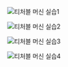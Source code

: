 ![티처블 머신 실습1](https://github.com/sejongsmarcle/2024_Spring_SMARCLE_Snaegi_Study/assets/162894229/a78b1ce7-db07-4b8b-9a8d-691cb648a84a)

![티처블 머신 실습2](https://github.com/sejongsmarcle/2024_Spring_SMARCLE_Snaegi_Study/assets/162894229/1c1936c1-0e5b-4acf-85fc-a8c500556d6c)

![티처블 머신 실습3](https://github.com/sejongsmarcle/2024_Spring_SMARCLE_Snaegi_Study/assets/162894229/6bfa5b3d-e61e-47b6-b951-919e4d4a389f)

![티처블 머신 실습4](https://github.com/sejongsmarcle/2024_Spring_SMARCLE_Snaegi_Study/assets/162894229/f7576ae1-5c2d-434c-a94f-725ad61e0a3a)
